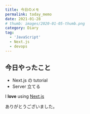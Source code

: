 ```yaml
---
title: 今日のメモ
permalink: today_memo
date: 2021-01-28
# thumb: images/2020-01-05-thumb.png
category: Diary
tag:
  - 'JavaScript'
  - Next.js
  - devops
---
```


## 今日やったこと

- Next.js の tutorial
- Server 立てる

I **love** using [Next.js](https://nextjs.org/)

ありがとうございました。
